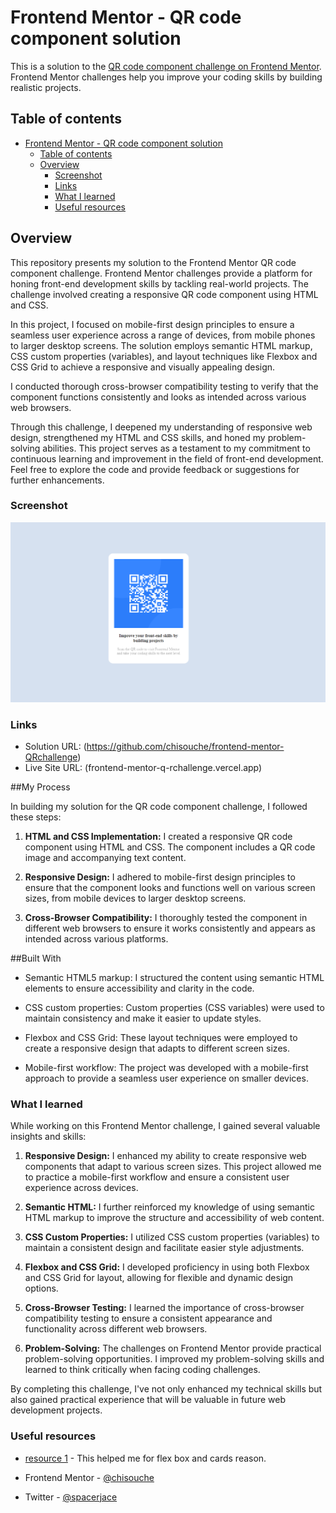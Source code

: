 # Frontend Mentor - QR code component solution

This is a solution to the [QR code component challenge on Frontend Mentor](https://www.frontendmentor.io/challenges/qr-code-component-iux_sIO_H). Frontend Mentor challenges help you improve your coding skills by building realistic projects. 

## Table of contents

- [Frontend Mentor - QR code component solution](#frontend-mentor---qr-code-component-solution)
  - [Table of contents](#table-of-contents)
  - [Overview](#overview)
    - [Screenshot](#screenshot)
    - [Links](#links)
    - [What I learned](#what-i-learned)
    - [Useful resources](#useful-resources)



## Overview
This repository presents my solution to the Frontend Mentor QR code component challenge. Frontend Mentor challenges provide a platform for honing front-end development skills by tackling real-world projects. The challenge involved creating a responsive QR code component using HTML and CSS.

In this project, I focused on mobile-first design principles to ensure a seamless user experience across a range of devices, from mobile phones to larger desktop screens. The solution employs semantic HTML markup, CSS custom properties (variables), and layout techniques like Flexbox and CSS Grid to achieve a responsive and visually appealing design.

I conducted thorough cross-browser compatibility testing to verify that the component functions consistently and looks as intended across various web browsers.

Through this challenge, I deepened my understanding of responsive web design, strengthened my HTML and CSS skills, and honed my problem-solving abilities. This project serves as a testament to my commitment to continuous learning and improvement in the field of front-end development. Feel free to explore the code and provide feedback or suggestions for further enhancements.

### Screenshot

![](./images/Screenshot%202023-11-14%20213313.png)

### Links

- Solution URL: (https://github.com/chisouche/frontend-mentor-QRchallenge)
- Live Site URL: (frontend-mentor-q-rchallenge.vercel.app)


##My Process

In building my solution for the QR code component challenge, I followed these steps:

1. **HTML and CSS Implementation:** I created a responsive QR code component using HTML and CSS. The component includes a QR code image and accompanying text content.

2. **Responsive Design:** I adhered to mobile-first design principles to ensure that the component looks and functions well on various screen sizes, from mobile devices to larger desktop screens.

3. **Cross-Browser Compatibility:** I thoroughly tested the component in different web browsers to ensure it works consistently and appears as intended across various platforms.

##Built With

- Semantic HTML5 markup: I structured the content using semantic HTML elements to ensure accessibility and clarity in the code.

- CSS custom properties: Custom properties (CSS variables) were used to maintain consistency and make it easier to update styles.

- Flexbox and CSS Grid: These layout techniques were employed to create a responsive design that adapts to different screen sizes.

- Mobile-first workflow: The project was developed with a mobile-first approach to provide a seamless user experience on smaller devices.


### What I learned

While working on this Frontend Mentor challenge, I gained several valuable insights and skills:

1. **Responsive Design:** I enhanced my ability to create responsive web components that adapt to various screen sizes. This project allowed me to practice a mobile-first workflow and ensure a consistent user experience across devices.

2. **Semantic HTML:** I further reinforced my knowledge of using semantic HTML markup to improve the structure and accessibility of web content.

3. **CSS Custom Properties:** I utilized CSS custom properties (variables) to maintain a consistent design and facilitate easier style adjustments.

4. **Flexbox and CSS Grid:** I developed proficiency in using both Flexbox and CSS Grid for layout, allowing for flexible and dynamic design options.

5. **Cross-Browser Testing:** I learned the importance of cross-browser compatibility testing to ensure a consistent appearance and functionality across different web browsers.

6. **Problem-Solving:** The challenges on Frontend Mentor provide practical problem-solving opportunities. I improved my problem-solving skills and learned to think critically when facing coding challenges.

By completing this challenge, I've not only enhanced my technical skills but also gained practical experience that will be valuable in future web development projects.



### Useful resources
- [resource 1](https://sowebsited.com/basics/normalcard.html) - This helped me for flex box and cards reason. 




- Frontend Mentor - [@chisouche](https://www.frontendmentor.io/profile/chisouche)
- Twitter - [@spacerjace](https://twitter.com/spacerjace)

